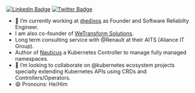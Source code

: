 <!--
**smileisak/smileisak** is a ✨ _special_ ✨ repository because its `README.md` (this file) appears on your GitHub profile.

Here are some ideas to get you started:

- 🔭 I’m currently working on ...
- 🌱 I’m currently learning ...
- 👯 I’m looking to collaborate on ...
- 🤔 I’m looking for help with ...
- 💬 Ask me about ...
- 📫 How to reach me: ...
- 😄 Pronouns: ...
- ⚡ Fun fact: ...
-->
[![Linkedin Badge](https://img.shields.io/badge/Ismail%20KABOUBI-0077b5?style=flat-square&logo=Linkedin&logoColor=white&labelColor=0077b5&link=https://www.linkedin.com/in/ismail-kaboubi)](https://www.linkedin.com/in/ismail-kaboubi)
[![Twitter Badge](https://img.shields.io/badge/-@__smileisak-1ca0f1?style=flat-square&labelColor=1ca0f1&logo=twitter&logoColor=white&link=https://twitter.com/smileisak)](https://twitter.com/smileisak)

- 🔭 I’m currently working at [@edixos](https://edixos.com) as Founder and Software Reliabilty Engineer.
- I am also co-founder of [WeTransform Solutions](https://wetransform.tn).
- Long term consulting service with @Renault at their AITS (Aliance IT Group).
- Author of [Nauticus](https://nauticus.edixos.com) a Kubernetes Controller to manage fully managed namespaces.
- 👯 I’m looking to collaborate on @kubernetes ecosystem projects specially extending Kubernetes APIs using CRDs and Controllers/Operators.
- 😄 Pronouns: He/Him

